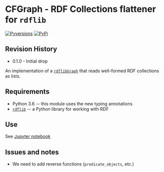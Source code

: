 # CFGraph - RDF Collections flattener for `rdflib`
[![Pyversions](https://img.shields.io/pypi/pyversions/CFGraph.svg)](https://pypi.python.org/pypi/CFGraph)
[![PyPi](https://img.shields.io/pypi/v/CFGraph.svg)](https://pypi.python.org/pypi/CFGraph)

## Revision History
* 0.1.0 - Initial drop

An implementation of a [`rdflib`](https://github.com/RDFLib/rdflib)[`Graph`](https://rdflib.readthedocs.io/en/stable/apidocs/rdflib.html#rdflib.graph.Graph)
that reads well-formed RDF collections as lists.

## Requirements
* Python 3.6 -- this module uses the new typing annotations
* [`rdflib`](https://github.com/RDFLib/rdflib) -- a Python library for working with RDF

## Use
See [Jupyter notebook](README.ipynb)

## Issues and notes
* We need to add reverse functions (`predicate_objects`, etc.)